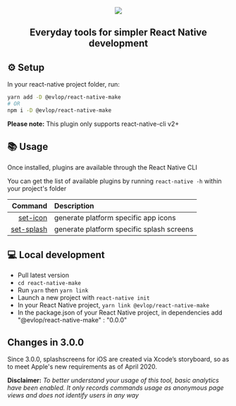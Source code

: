 <p align="center"><img src="./docs/assets/make-logo.png"></p>
<h2 align="center">Everyday tools for simpler React Native development</h2>

## ⚙️ Setup

In your react-native project folder, run:

```bash
yarn add -D @evlop/react-native-make
# OR
npm i -D @evlop/react-native-make
```

**Please note:** This plugin only supports react-native-cli v2+

## 📚 Usage

Once installed, plugins are available through the React Native CLI

You can get the list of available plugins by running `react-native -h` within your project's folder

|                            Command | Description                               |
| ---------------------------------: | :---------------------------------------- |
|     [set-icon](./docs/set-icon.md) | generate platform specific app icons      |
| [set-splash](./docs/set-splash.md) | generate platform specific splash screens |

## 💻 Local development

- Pull latest version
- `cd react-native-make`
- Run `yarn` then `yarn link`
- Launch a new project with `react-native init`
- In your React Native project, `yarn link @evlop/react-native-make`
- In the package.json of your React Native project, in dependencies add "@evlop/react-native-make" : "0.0.0"

## Changes in 3.0.0

Since 3.0.0, splashscreens for iOS are created via Xcode’s storyboard, so as to meet Apple's new requirements as of April 2020.

**Disclaimer:** _To better understand your usage of this tool, basic analytics have been enabled. It only records commands usage as anonymous page views and does not identify users in any way_
